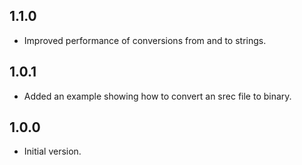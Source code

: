 ## 1.1.0

- Improved performance of conversions from and to strings.

## 1.0.1

- Added an example showing how to convert an srec file to binary.

## 1.0.0

- Initial version.
